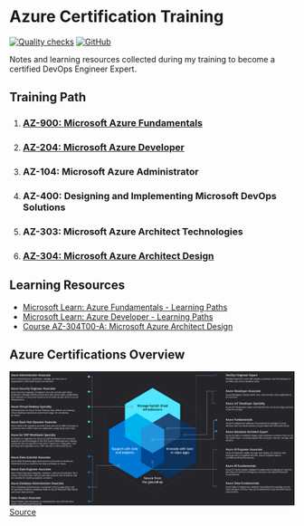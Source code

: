 # Azure Certification Training
[![Quality checks](https://github.com/WouterStemgee/azure-certification-training/actions/workflows/Quality-checks.yml/badge.svg)](https://github.com/WouterStemgee/azure-certification-training/actions/workflows/Quality-checks.yml)
[![GitHub](https://img.shields.io/github/license/WouterStemgee/azure-certification-training)](LICENSE)

Notes and learning resources collected during my training to become a certified DevOps Engineer Expert.


## Training Path
1. ### [AZ-900: Microsoft Azure Fundamentals](AZ-900/)
2. ### [AZ-204: Microsoft Azure Developer](AZ-204/)
3. ### AZ-104: Microsoft Azure Administrator
4. ### AZ-400: Designing and Implementing Microsoft DevOps Solutions
5. ### AZ-303: Microsoft Azure Architect Technologies
6. ### [AZ-304: Microsoft Azure Architect Design](AZ-304/)

## Learning Resources
- [Microsoft Learn: Azure Fundamentals - Learning Paths](https://docs.microsoft.com/en-us/learn/certifications/azure-fundamentals/)
- [Microsoft Learn: Azure Developer - Learning Paths](https://docs.microsoft.com/en-us/learn/certifications/azure-developer/)
- [Course AZ-304T00-A: Microsoft Azure Architect Design](https://docs.microsoft.com/en-us/learn/certifications/courses/az-304t00)

## Azure Certifications Overview
[![Azure Certifications](img/azure_certifications.png)](img/azure_certifications.png)
[Source](https://query.prod.cms.rt.microsoft.com/cms/api/am/binary/RE4wyqh)